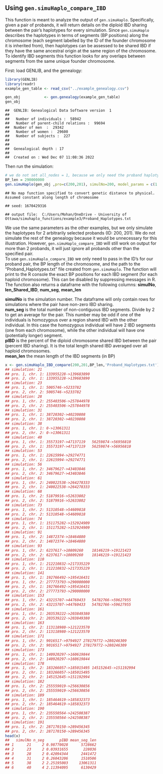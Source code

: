 
## Using **`gen.simuHaplo_compare_IBD`**

This function is meant to analyze the output of `gen.simuHaplo`.
Specifically, given a pair of probands, it will return details on the
diploid IBD sharing between the pair’s haplotypes for every simulation.
Since `gen.simuHaplo` describes the haplotypes in terms of segments (BP
positions) along the chromosome (each segment labelled by the ID of the
founder chromosome it is inherited from), then haplotypes can be
assessed to be shared IBD if they have the same ancestral origin at the
same region of the chromosome. To identify IBD segments this function
looks for any overlaps between segments from the same unique founder
chromosome.

First: load GENLIB, and the genealogy:

``` r
library(GENLIB)
library(readr)
example_gen_table <- read_csv("../example_genealogy.csv")
```

``` r
gen_obj           <- gen.genealogy(example_gen_table)
gen_obj
```

    ##  GENLIB: Genealogical Data Software version  1 
    ## 
    ##   Number of individuals :  58942 
    ##   Number of parent-child relations :  99694 
    ##  Number of men  :  29342 
    ##   Number of women :  29600 
    ##   Number of subjects :  227 
    ## 
    ## 
    ##  Genealogical depth : 17
    ## 
    ##  Created on : Wed Dec 07 11:08:36 2022

Then run the simulation:

``` r
# we do not set all_nodes = 1, because we only need the proband haplotypes to compare
BP_len = 290000000
gen.simuHaplo(gen_obj ,pro=c(200,201), simulNo=200, model_params = c(1.98, 3.28), cM_len = c(198, 328), BP_len = BP_len)
```

    ## No map function specified to convert genetic distance to physical. Assumed constant along length of chromosome

    ## seed: 1670429316

    ## output file:  C:/Users/Mohan/OneDrive - University of Ottawa/simuhaplo_functions/example3/Proband_Haplotypes.txt

We use the same parameters as the other examples, but we only simulate
the haplotypes for 2 arbitrarily selected probands (ID: 200, 201). We do
not simulate the rest of the genealogy because it would be unnecessary
for this illustration. However, `gen.simuHaplo_compare_IBD` will still
work on output for more than 2 probands, it will just ignore all
probands other than the specified pair.  
To use `gen.simuHaplo_compare_IBD` we only need to pass in the ID’s for
our proband pair, the BP length of the chromosome, and the path to the
“Proband_Haplotypes.txt” file created from `gen.simuHaplo`. The function
will print to the R console the exact BP positions for each IBD segment
(for each haploid chromosome). This can be disabled by suppressing
messages in R.  
The function also returns a dataframe with the following columns:
**simulNo**, **len_Shared_IBD**, **num_seg**, **mean_len**

**simulNo** is the simulation number. The dataframe will only contain
rows for simulations where the pair have non-zero IBD sharing.  
**num_seg** is the total number of non-contiguous IBD segments. Divide
by 2 to get an average for the pair. This number may be odd if one of
the individuals is homozygous over a region shared IBD with the other
individual. In this case the homozygous individual will have 2 IBD
segments (one from each chromosome), while the other individual will
have one (potentially longer) segment.  
**pIBD** is the percent of the diploid chromosome shared IBD between the
pair (percent IBD sharing). It is the total length shared IBD averaged
over all haploid chromosomes.  
**mean_len** the mean length of the IBD segments (in BP)

``` r
x <- gen.simuHaplo_IBD_compare(200,201,BP_len,'Proband_Haplotypes.txt')
## simulation: 21
## pro. 1, chr. 1: 133955228->139683890 
## pro. 2, chr. 1: 133955228->139683890 
## simulation: 23
## pro. 1, chr. 1: 5005746->5233782 
## pro. 2, chr. 2: 5005746->5233782 
## simulation: 28
## pro. 1, chr. 2: 255403506->257844978 
## pro. 2, chr. 2: 255403506->257844978 
## simulation: 31
## pro. 1, chr. 1: 38720302->40230808   
## pro. 2, chr. 1: 38720302->40230808   
## simulation: 38
## pro. 1, chr. 1: 0->13061311  
## pro. 2, chr. 2: 0->13061311  
## simulation: 40
## pro. 1, chr. 1: 35573197->47137119   56259874->56956810  
## pro. 2, chr. 1: 35573197->47137119   56259874->56956810  
## simulation: 53
## pro. 1, chr. 1: 22615994->29274771   
## pro. 2, chr. 1: 22615994->29274771   
## simulation: 56
## pro. 1, chr. 2: 34679627->43403846   
## pro. 2, chr. 2: 34679627->43403846   
## simulation: 61
## pro. 1, chr. 2: 240022538->264278333 
## pro. 2, chr. 1: 240022538->264278333 
## simulation: 68
## pro. 1, chr. 2: 51879916->52633802   
## pro. 2, chr. 2: 51879916->52633802   
## simulation: 73
## pro. 1, chr. 2: 51310548->54609818   
## pro. 2, chr. 2: 51310548->54609818   
## simulation: 74
## pro. 1, chr. 1: 151175282->152924909 
## pro. 2, chr. 1: 151175282->152924909 
## simulation: 91
## pro. 1, chr. 2: 14872374->18464880   
## pro. 2, chr. 2: 14872374->18464880   
## simulation: 93
## pro. 1, chr. 2: 6237617->10809260    18146219->19121423  
## pro. 2, chr. 2: 6237617->10809260    18146219->19121423  
## simulation: 110
## pro. 1, chr. 1: 212210832->217335229 
## pro. 2, chr. 1: 212210832->217335229 
## simulation: 141
## pro. 1, chr. 1: 192766492->195416431 
## pro. 1, chr. 2: 277773793->290000000 
## pro. 2, chr. 1: 192766492->195416431 
## pro. 2, chr. 2: 277773793->290000000 
## simulation: 153
## pro. 1, chr. 2: 43215707->44760433   54782766->59627955  
## pro. 2, chr. 2: 43215707->44760433   54782766->59627955  
## simulation: 161
## pro. 1, chr. 1: 203539222->203849380 
## pro. 2, chr. 2: 203539222->203849380 
## simulation: 163
## pro. 1, chr. 2: 113118980->121223570 
## pro. 2, chr. 2: 113118980->121223570 
## simulation: 171
## pro. 1, chr. 2: 9016517->9794927 278179772->280246309    
## pro. 2, chr. 2: 9016517->9794927 278179772->280246309    
## simulation: 173
## pro. 1, chr. 1: 140920297->160619844 
## pro. 2, chr. 2: 140920297->160619844 
## simulation: 178
## pro. 1, chr. 2: 183266057->185015495 145152645->151192994    
## pro. 2, chr. 1: 183266057->185015495 
## pro. 2, chr. 2: 145152645->151192994 
## simulation: 182
## pro. 1, chr. 2: 255559019->256630856 
## pro. 2, chr. 2: 255559019->256630856 
## simulation: 189
## pro. 1, chr. 1: 185464619->185832373 
## pro. 2, chr. 2: 185464619->185832373 
## simulation: 190
## pro. 1, chr. 2: 235550564->242508387 
## pro. 2, chr. 2: 235550564->242508387 
## simulation: 191
## pro. 1, chr. 2: 287170150->289456345 
## pro. 2, chr. 2: 287170150->289456345 
head(x)
##   simulNo n_seg       pIBD mean_seg_len
## 1      21     2 0.98770028      5728662
## 2      23     2 0.03931655       228036
## 3      28     2 0.42094344      2441472
## 4      31     2 0.26043206      1510506
## 5      38     2 2.25195003     13061311
## 6      40     4 2.11394095      6130429
```
